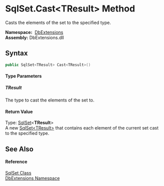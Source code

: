SqlSet.Cast&lt;TResult> Method
==============================
Casts the elements of the set to the specified type.

  **Namespace:**  [DbExtensions][1]  
  **Assembly:** DbExtensions.dll

Syntax
------

```csharp
public SqlSet<TResult> Cast<TResult>()

```

#### Type Parameters

##### *TResult*
The type to cast the elements of the set to.

#### Return Value
Type: [SqlSet][2]&lt;**TResult**>  
A new [SqlSet&lt;TResult>][2] that contains each element of the current set cast to the specified type.

See Also
--------

#### Reference
[SqlSet Class][3]  
[DbExtensions Namespace][1]  

[1]: ../README.md
[2]: ../SqlSet_1/README.md
[3]: README.md